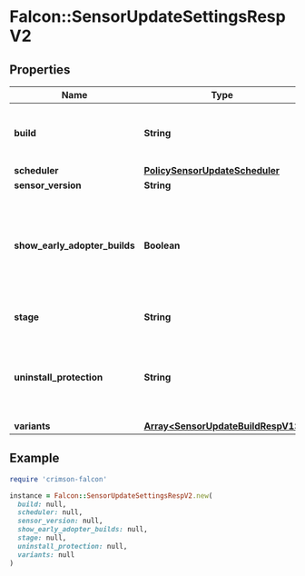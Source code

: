 # Falcon::SensorUpdateSettingsRespV2

## Properties

| Name | Type | Description | Notes |
| ---- | ---- | ----------- | ----- |
| **build** | **String** | The target build applied to devices in the policy |  |
| **scheduler** | [**PolicySensorUpdateScheduler**](PolicySensorUpdateScheduler.md) |  |  |
| **sensor_version** | **String** |  |  |
| **show_early_adopter_builds** | **Boolean** | If true, early adopter builds will be visible on the sensor update policy page |  |
| **stage** | **String** | The release stage this build is in |  |
| **uninstall_protection** | **String** | The uninstall protection setting to apply to devices in the policy |  |
| **variants** | [**Array&lt;SensorUpdateBuildRespV1&gt;**](SensorUpdateBuildRespV1.md) |  |  |

## Example

```ruby
require 'crimson-falcon'

instance = Falcon::SensorUpdateSettingsRespV2.new(
  build: null,
  scheduler: null,
  sensor_version: null,
  show_early_adopter_builds: null,
  stage: null,
  uninstall_protection: null,
  variants: null
)
```


